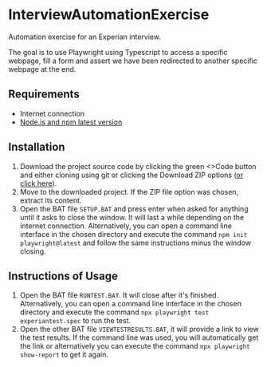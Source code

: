 # InterviewAutomationExercise
Automation exercise for an Experian interview. 

The goal is to use Playwright using Typescript to access a specific webpage, fill a form and assert we have been redirected to another specific webpage at the end.

## Requirements
* Internet connection
* [Node.js and npm latest version](https://nodejs.org/en/download/package-manager/current)

## Installation

1. Download the project source code by clicking the green <>Code button and either cloning using git or clicking the Download ZIP options ([or click here](https://github.com/Belhenix/InterviewAutomationExercise/archive/refs/heads/master.zip)).
2. Move to the downloaded project. If the ZIP file option was chosen, extract its content.
3. Open the BAT file `SETUP.BAT` and press enter when asked for anything until it asks to close the window. It will last a while depending on the internet connection. Alternatively, you can open a command line interface in the chosen directory and execute the command `npm init playwright@latest` and follow the same instructions minus the window closing.

## Instructions of Usage

1. Open the BAT file `RUNTEST.BAT`. It will close after it's finished. Alternatively, you can open a command line interface in the chosen directory and execute the command `npx playwright test experiantest.spec` to run the test.
2. Open the other BAT file `VIEWTESTRESULTS.BAT`, it will provide a link to view the test results. If the command line was used, you will automatically get the link or alternatively you can execute the command `npx playwright show-report` to get it again.
